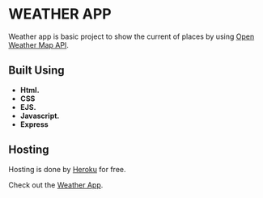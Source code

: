 # WEATHER APP

Weather app is basic project to show the current of places by using [Open Weather Map API](https://openweathermap.org/current).

## Built Using
* **Html.**
* **CSS**
* **EJS.** 
* **Javascript.**
* **Express**

## Hosting
Hosting is done by [Heroku](https://www.heroku.com) for free.

Check out the [Weather App](https://quiet-everglades-69506.herokuapp.com/).
